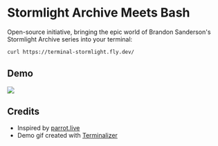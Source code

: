 # Stormlight Archive Meets Bash

Open-source initiative, bringing the epic world of Brandon Sanderson's Stormlight Archive series into your terminal:

```bash
curl https://terminal-stormlight.fly.dev/
```

## Demo

<div>
    <img src="./terminalizer.gif"/>
</div>

## Credits

* Inspired by [parrot.live](https://github.com/hugomd/parrot.live)
* Demo gif created with [Terminalizer](https://github.com/faressoft/terminalizer)
